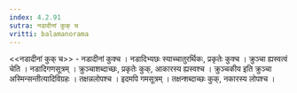 ```yaml
---
index: 4.2.91
sutra: नडादीनां कुक् च
vritti: balamanorama
---
```


<<नडादीनां कुक् च>> - नडादीनां कुक्च । नडादिभ्यछः स्याच्चातुरर्थिकः, प्रकृतेः कुक्च । क्रुञ्चा ह्यस्वत्वं चेति । नडादिगणसूत्रम् । क्रुञ्चाशब्दाच्छः, प्रकृतेः कुक्, आकारस्य ह्यस्वश्च । क्रुञ्चकीय इति क्रुञ्चा अस्मिन्सन्तीत्यादिविग्रहः । तक्षन्नलोपश्च । इदमपि गमसूत्रम् । तक्षन्शब्दाच्छः कुक्, नकारस्य लोपश्च ।